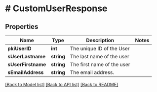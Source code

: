 # # CustomUserResponse

## Properties

Name | Type | Description | Notes
------------ | ------------- | ------------- | -------------
**pkiUserID** | **int** | The unique ID of the User |
**sUserLastname** | **string** | The last name of the user |
**sUserFirstname** | **string** | The first name of the user |
**sEmailAddress** | **string** | The email address. |

[[Back to Model list]](../../README.md#models) [[Back to API list]](../../README.md#endpoints) [[Back to README]](../../README.md)
